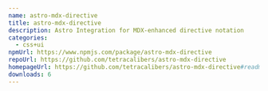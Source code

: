 ```yaml
---
name: astro-mdx-directive
title: astro-mdx-directive
description: Astro Integration for MDX-enhanced directive notation
categories:
  - css+ui
npmUrl: https://www.npmjs.com/package/astro-mdx-directive
repoUrl: https://github.com/tetracalibers/astro-mdx-directive
homepageUrl: https://github.com/tetracalibers/astro-mdx-directive#readme
downloads: 6
---
```

